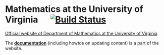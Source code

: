 # Mathematics at the University of Virginia&nbsp;&nbsp;&nbsp;&nbsp;&nbsp;    [![Build Status](https://travis-ci.org/uva-math/uva-math-code.svg?branch=master)](https://travis-ci.org/uva-math/uva-math-code)

[Official website of Department of Mathematics at the University of Virginia](http://math.virginia.edu/).

The [**documentation**](http://math.virginia.edu/doc/) (including howtos on updating content) is a part of the website.
